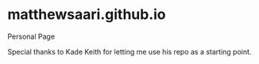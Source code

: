 matthewsaari.github.io
===================

Personal Page

Special thanks to Kade Keith for letting me use his repo as a starting point.
